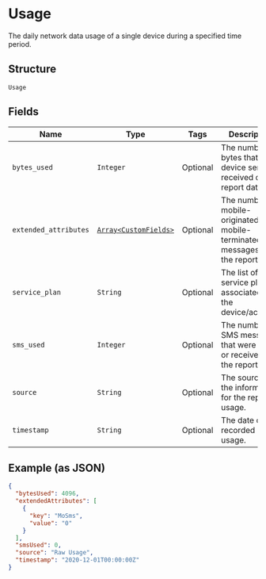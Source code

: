 
# Usage

The daily network data usage of a single device during a specified time period.

## Structure

`Usage`

## Fields

| Name | Type | Tags | Description |
|  --- | --- | --- | --- |
| `bytes_used` | `Integer` | Optional | The number of bytes that the device sent or received on the report date. |
| `extended_attributes` | [`Array<CustomFields>`](../../doc/models/custom-fields.md) | Optional | The number of mobile-originated and mobile-terminated SMS messages on the report date. |
| `service_plan` | `String` | Optional | The list of service plans associated with the device/account. |
| `sms_used` | `Integer` | Optional | The number of SMS messages that were sent or received on the report date. |
| `source` | `String` | Optional | The source of the information for the reported usage. |
| `timestamp` | `String` | Optional | The date of the recorded usage. |

## Example (as JSON)

```json
{
  "bytesUsed": 4096,
  "extendedAttributes": [
    {
      "key": "MoSms",
      "value": "0"
    }
  ],
  "smsUsed": 0,
  "source": "Raw Usage",
  "timestamp": "2020-12-01T00:00:00Z"
}
```


